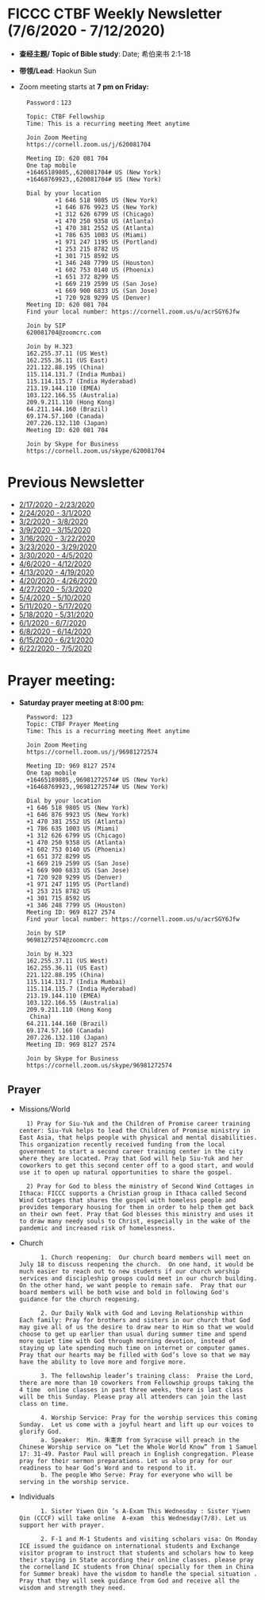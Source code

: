 
# FICCC CTBF Weekly Newsletter (7/6/2020 - 7/12/2020)

- **查经主题/ Topic of Bible study**: Date; 希伯来书 2:1-18
- **带领/Lead**: Haokun Sun
		
- Zoom meeting starts at **7 pm on Friday:**
		
		Password：123

		Topic: CTBF Fellowship
		Time: This is a recurring meeting Meet anytime
		
		Join Zoom Meeting
		https://cornell.zoom.us/j/620081704
		
		Meeting ID: 620 081 704
		One tap mobile
		+16465189805,,620081704# US (New York)
		+16468769923,,620081704# US (New York)
		
		Dial by your location
		        +1 646 518 9805 US (New York)
		        +1 646 876 9923 US (New York)
		        +1 312 626 6799 US (Chicago)
		        +1 470 250 9358 US (Atlanta)
		        +1 470 381 2552 US (Atlanta)
		        +1 786 635 1003 US (Miami)
		        +1 971 247 1195 US (Portland)
		        +1 253 215 8782 US
		        +1 301 715 8592 US
		        +1 346 248 7799 US (Houston)
		        +1 602 753 0140 US (Phoenix)
		        +1 651 372 8299 US
		        +1 669 219 2599 US (San Jose)
		        +1 669 900 6833 US (San Jose)
		        +1 720 928 9299 US (Denver)
		Meeting ID: 620 081 704
		Find your local number: https://cornell.zoom.us/u/acrSGY6Jfw
		
		Join by SIP
		620081704@zoomcrc.com
		
		Join by H.323
		162.255.37.11 (US West)
		162.255.36.11 (US East)
		221.122.88.195 (China)
		115.114.131.7 (India Mumbai)
		115.114.115.7 (India Hyderabad)
		213.19.144.110 (EMEA)
		103.122.166.55 (Australia)
		209.9.211.110 (Hong Kong)
		64.211.144.160 (Brazil)
		69.174.57.160 (Canada)
		207.226.132.110 (Japan)
		Meeting ID: 620 081 704
		
		Join by Skype for Business
		https://cornell.zoom.us/skype/620081704


# Previous Newsletter
- [2/17/2020 - 2/23/2020](2_25_2020)
- [2/24/2020 - 3/1/2020](2_24_2020)
- [3/2/2020 - 3/8/2020](3_2_2020)
- [3/9/2020 - 3/15/2020](3_9_2020)
- [3/16/2020 - 3/22/2020](3_16_2020)
- [3/23/2020 - 3/29/2020](3_23_2020)
- [3/30/2020 - 4/5/2020](4_5_2020)
- [4/6/2020 - 4/12/2020](4_6_2020)
- [4/13/2020 - 4/19/2020](4_13_2020)
- [4/20/2020 - 4/26/2020](4_20_2020)
- [4/27/2020 - 5/3/2020](4_27_2020)
- [5/4/2020 - 5/10/2020](5_4_2020)
- [5/11/2020 - 5/17/2020](5_11_2020)
- [5/18/2020 - 5/31/2020](5_24_2020_2)
- [6/1/2020 - 6/7/2020](6_1_2020)
- [6/8/2020 - 6/14/2020](6_8_2020)
- [6/15/2020 - 6/21/2020](6_15_2020)
- [6/22/2020 - 7/5/2020](6_22_2020)
# Prayer meeting:
	
- **Saturday prayer meeting at 8:00 pm:**

		Password: 123
		Topic: CTBF Prayer Meeting
		Time: This is a recurring meeting Meet anytime
		
		Join Zoom Meeting
		https://cornell.zoom.us/j/96981272574
		
		Meeting ID: 969 8127 2574
		One tap mobile
		+16465189805,,96981272574# US (New York)
		+16468769923,,96981272574# US (New York)
		
		Dial by your location
        +1 646 518 9805 US (New York)
        +1 646 876 9923 US (New York)
        +1 470 381 2552 US (Atlanta)
        +1 786 635 1003 US (Miami)
        +1 312 626 6799 US (Chicago)
        +1 470 250 9358 US (Atlanta)
        +1 602 753 0140 US (Phoenix)
        +1 651 372 8299 US
        +1 669 219 2599 US (San Jose)
        +1 669 900 6833 US (San Jose)
        +1 720 928 9299 US (Denver)
        +1 971 247 1195 US (Portland)
        +1 253 215 8782 US
        +1 301 715 8592 US
        +1 346 248 7799 US (Houston)
		Meeting ID: 969 8127 2574
		Find your local number: https://cornell.zoom.us/u/acrSGY6Jfw
		
		Join by SIP
		96981272574@zoomcrc.com
		
		Join by H.323
		162.255.37.11 (US West)
		162.255.36.11 (US East)
		221.122.88.195 (China)
		115.114.131.7 (India Mumbai)
		115.114.115.7 (India Hyderabad)
		213.19.144.110 (EMEA)
		103.122.166.55 (Australia)
		209.9.211.110 (Hong Kong
		 China)
		64.211.144.160 (Brazil)
		69.174.57.160 (Canada)
		207.226.132.110 (Japan)
		Meeting ID: 969 8127 2574
		
		Join by Skype for Business
		https://cornell.zoom.us/skype/96981272574

	
## Prayer

- Missions/World
		
		1) Pray for Siu-Yuk and the Children of Promise career training center: Siu-Yuk helps to lead the Children of Promise ministry in East Asia, that helps people with physical and mental disabilities. This organization recently received funding from the local government to start a second career training center in the city where they are located. Pray that God will help Siu-Yuk and her coworkers to get this second center off to a good start, and would use it to open up natural opportunities to share the gospel.
 
		2) Pray for God to bless the ministry of Second Wind Cottages in Ithaca: FICCC supports a Christian group in Ithaca called Second Wind Cottages that shares the gospel with homeless people and provides temporary housing for them in order to help them get back on their own feet. Pray that God blesses this ministry and uses it to draw many needy souls to Christ, especially in the wake of the pandemic and increased risk of homelessness.							
		

- Church

			1. Church reopening:  Our church board members will meet on July 18 to discuss reopening the church.  On one hand, it would be much easier to reach out to new students if our church worship services and discipleship groups could meet in our church building.  On the other hand, we want people to remain safe.  Pray that our board members will be both wise and bold in following God's guidance for the church reopening.
			
			2. Our Daily Walk with God and Loving Relationship within Each family: Pray for brothers and sisters in our church that God may give all of us the desire to draw near to Him so that we would choose to get up earlier than usual during summer time and spend more quiet time with God through morning devotion, instead of staying up late spending much time on internet or computer games. Pray that our hearts may be filled with God’s love so that we may have the ability to love more and forgive more.
			
			3. The fellowship leader’s training class:  Praise the Lord, there are more than 10 coworkers from Fellowship groups taking the 4 time  online classes in past three weeks, there is last class will be this Sunday. Please pray all attenders can join the last class on time. 
			
			4. Worship Service: Pray for the worship services this coming Sunday.  Let us come with a joyful heart and lift up our voices to glorify God.
			a. Speaker:  Min. 朱憲奔 from Syracuse will preach in the Chinese Worship service on “Let the Whole World Know” from 1 Samuel 17: 31-49. Pastor Paul will preach in English congregation. Please pray for their sermon preparations. Let us also pray for our readiness to hear God’s Word and to respond to it.
			b. The people Who Serve: Pray for everyone who will be serving in the worship service.
			


- Individuals

			1. Sister Yiwen Qin ’s A-Exam This Wednesday : Sister Yiwen Qin (CCCF) will take online  A-exam  this Wednesday(7/8). Let us support her with prayer.
			
			2. F-1 and M-1 Students and visiting scholars visa: On Monday ICE issued the guidance on international students and Exchange visitor program to instruct that students and scholars how to keep their staying in State according their online classes. please pray the cornelland IC students from China( specially for them in China for Summer break) have the wisdom to handle the special situation .  Pray that they will seek guidance from God and receive all the wisdom and strength they need.
			
			
			


